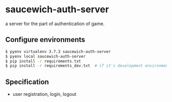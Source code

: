 # saucewich-auth-server
a server for the part of authentication of game. 

## Configure environments

```bash
$ pyenv virtualenv 3.7.3 saucewich-auth-server
$ pyenv local saucewich-auth-server
$ pip install -r requirements.txt
$ pip install -r requirements_dev.txt  # if it's development environment
```

## Specification

- user registration, login, logout
